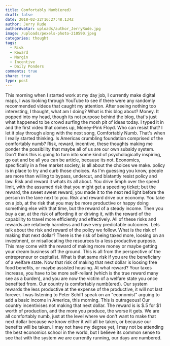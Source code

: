 ```yaml
---
title: Comfortably Numb(ered)
draft: false
date: 2018-02-22T16:27:48.134Z
author: Jerry Rude
authorAvatar: uploads/author_JerryRude.jpg
image: /uploads/pexels-photo-210590.jpeg
categories: thought
tags:
  - Risk
  - Reward
  - Margin
  - Incentive
  - Daily Ponders
comments: true
share: true
type: post
---
```

This morning when I started work at my day job, I currently make digital maps, I was looking through YouTube to see if there were any randomly recommended videos that caught my attention. After seeing nothing too interesting, I thought, what am I doing? What is this blog about? Money. It popped into my head, though its not purpose behind the blog, that's just what happened to be crowd surfing the mosh pit of ideas today. I typed it in and the first video that comes up, Money-Pink Floyd. Who can resist that? I let it play through along with the next song, Comfortably Numb. That's when I really started thinking. Is Americas crumbling foundation comprised of the comfortably numb? Risk, reward, incentive, these thoughts making me ponder the possibility that maybe all of us are our own subsidy system. Don't think this is going to turn into some kind of psychologically inspiring, go out and be all you can be article, because its not.  Economics, specifically in a free market society, is all about the choices we make. policy is in place to try and curb those choices. As I'm guessing you know, people are more than willing to bypass, undercut, and blatantly resist policy and law. Risk and reward it whats its all about. You drive 5mph over the speed limit, with the assumed risk that you might get a speeding ticket; but the reward, the sweet sweet reward, you made it to the next red light before the person in the lane next to you. Risk and reward drive our economy. You take on a job, at the risk that you may be more productive or happy doing something else with that time, but the reward of a steady income. Then you buy a car, at the risk of affording it or driving it, with the reward of the capability to travel more efficiently and effectively. All of these risks and rewards are relatively harmless and have very predictable outcomes. Lets talk about the risk and reward of the policy we follow. What is the risk of making that next dollar? There is the risk of being taxed more, loosing on an investment, or misallocating the resources to a less productive purpose. This may come with the reward of making more money or maybe getting your dream business off the ground. This is all from the perspective of the entrepreneur or capitalist. What is that same risk if you are the beneficiary of a welfare state. Now that risk of making that next dollar is loosing free food benefits, or maybe assisted housing. At what reward? Your taxes increase, you have to be more self-reliant (which is the true reward many see as a burden), and you are now the victim of a welfare state you once benefited from. Our country is comfortably numb(ered). Our system  rewards the less productive at the expense of the productive, it will not last forever. I was listening to Peter Schiff speak on an "economist" arguing to add a basic income in America, this morning. This is outrageous! Our country incentivises not making that next dollar. The reward is is $.5 for $1 worth of production, and the more you produce, the worse it gets. We are all comfortably numb, just at the level where we don't want to make that next dollar because we know either it will all be taken, or because our benefits will be taken. I may not have my degree yet, I may not be attending the best economics school in the world, but I believe its common sense to see that with the system we are currently running, our days are numbered. 
